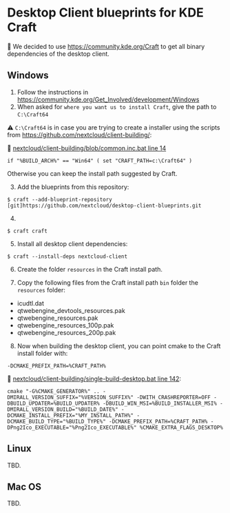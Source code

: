 # Desktop Client blueprints for KDE Craft

:blue_book: We decided to use https://community.kde.org/Craft to get all binary dependencies of the desktop client.

## Windows

1. Follow the instructions in https://community.kde.org/Get_Involved/development/Windows
2. When asked for `where you want us to install Craft`, give the path to `C:\Craft64`

:warning: `C:\Craft64` is in case you are trying to create a installer using the scripts from https://github.com/nextcloud/client-building/:

:eyes: [nextcloud/client-building/blob/common.inc.bat line 14](https://github.com/nextcloud/client-building/blob/7501c37bf9f5322e880c0a8252c11bff11f774e2/common.inc.bat#L14)
```
if "%BUILD_ARCH%" == "Win64" ( set "CRAFT_PATH=c:\Craft64" )
```
Otherwise you can keep the install path suggested by Craft.

3. Add the blueprints from this repository:
```
$ craft --add-blueprint-repository [git]https://github.com/nextcloud/desktop-client-blueprints.git
```

4.

```
$ craft craft
```

5. Install all desktop client dependencies:
```
$ craft --install-deps nextcloud-client
```

6. Create the folder `resources` in the Craft install path.

7. Copy the following files from the Craft install path `bin` folder the `resources` folder:
- icudtl.dat
- qtwebengine_devtools_resources.pak
- qtwebengine_resources.pak
- qtwebengine_resources_100p.pak
- qtwebengine_resources_200p.pak

8. Now when building the desktop client, you can point cmake to the Craft install folder with:
```
-DCMAKE_PREFIX_PATH=%CRAFT_PATH%
```

:eyes: [nextcloud/client-building/single-build-desktop.bat line 142](https://github.com/nextcloud/client-building/blob/7501c37bf9f5322e880c0a8252c11bff11f774e2/single-build-desktop.bat#L142):
```
cmake "-G%CMAKE_GENERATOR%" .. -DMIRALL_VERSION_SUFFIX="%VERSION_SUFFIX%" -DWITH_CRASHREPORTER=OFF -DBUILD_UPDATER=%BUILD_UPDATER% -DBUILD_WIN_MSI=%BUILD_INSTALLER_MSI% -DMIRALL_VERSION_BUILD="%BUILD_DATE%" -DCMAKE_INSTALL_PREFIX="%MY_INSTALL_PATH%" -DCMAKE_BUILD_TYPE="%BUILD_TYPE%" -DCMAKE_PREFIX_PATH=%CRAFT_PATH% -DPng2Ico_EXECUTABLE="%Png2Ico_EXECUTABLE%" %CMAKE_EXTRA_FLAGS_DESKTOP%
```

## Linux
TBD.

## Mac OS
TBD.
